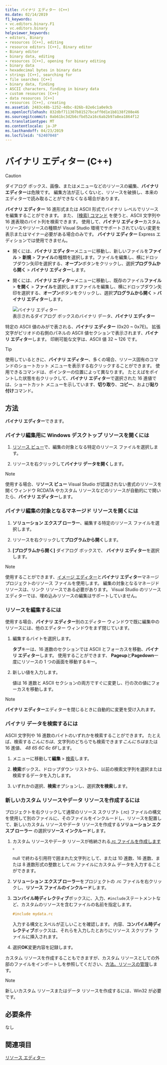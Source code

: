 ```yaml
---
title: バイナリ エディター (C++)
ms.date: 02/14/2019
f1_keywords:
- vc.editors.binary.F1
- vc.editors.binary
helpviewer_keywords:
- editors, Binary
- resources [C++], editing
- resource editors [C++], Binary editor
- Binary editor
- binary data, editing
- resources [C++], opening for binary editing
- binary data
- hexadecimal bytes in binary data
- strings [C++], searching for
- file searches [C++]
- binary data, finding
- ASCII characters, finding in binary data
- custom resources [C++]
- data resources [C++]
- resources [C++], creating
ms.assetid: 2483c48b-1252-4dbc-826b-82e6c1a0e9cb
ms.openlocfilehash: 832dbf711307b81527bcaff0d1e1b8138f208e46
ms.sourcegitcommit: 0ab61bc3d2b6cfbd52a16c6ab2b97a8ea1864f12
ms.translationtype: MT
ms.contentlocale: ja-JP
ms.lasthandoff: 04/23/2019
ms.locfileid: "62407048"
---
```

# <a name="binary-editor-c"></a>バイナリ エディター (C++)

> [!CAUTION]
> ダイアログ ボックス、画像、またはメニューなどのリソースの編集、**バイナリ エディター**は危険です。 編集方法が正しくないと、リソースを破損し、本来のエディターで読み取ることができなくなる場合があります。

**バイナリ エディター** 16 進形式または ASCII 形式でバイナリ レベルでリソースを編集することができます。 また、 [[検索] コマンド](/visualstudio/ide/reference/find-command) を使うと、ASCII 文字列や 16 進表現のバイト列を検索できます。 使用して、**バイナリ エディター**カスタム リソースやリソースの種類が Visual Studio 環境でサポートされていない変更を表示またはマイナー必要がある場合のみです。 **バイナリ エディター** Express エディションでは使用できません。

- 開くには、**バイナリ エディター**メニューに移動し、新しいファイルを**ファイル** > **新規** > **ファイル**の種類を選択します。ファイルを編集し、横にドロップダウン矢印を選択する、**オープン**ボタンをクリックし、選択**プログラムから開く** > **バイナリ エディター**します。

- 開くには、**バイナリ エディター**メニューに移動し、既存のファイル**ファイル** > **を開く** > **ファイル**を選択しますファイルを編集し、横にドロップダウン矢印を選択する、**オープン**ボタンをクリックし、選択**プログラムから開く** > **バイナリ エディター**します。

   ![バイナリ エディター](../mfc/media/vcbinaryeditor2.gif "vcBinaryEditor2")<br/>
   表示されるダイアログ ボックスのバイナリ データ、**バイナリ エディター**

特定の ASCII 値のみがで表される、**バイナリ エディター** (0x20 ~ 0x7E)。 拡張文字がピリオドの右側のパネルの ASCII 値セクションで表示されます、**バイナリ エディター**します。 印刷可能な文字は、ASCII 値 32 ~ 126 です。

> [!TIP]
> 使用しているときに、**バイナリ エディター**、多くの場合、リソース固有のコマンドのショートカット メニューを表示する右クリックすることができます。 使用できるコマンドは、ポインターの位置によって異なります。 たとえばをポイントした状態を右クリックして、**バイナリ エディター**で選択された 16 進値では、ショートカット メニューを示しています、**切り取り**、**コピー**、および**貼り付け**コマンド。

## <a name="how-to"></a>方法

**バイナリ エディター**できます。

### <a name="to-open-a-windows-desktop-resource-for-binary-editing"></a>バイナリ編集用に Windows デスクトップ リソースを開くには

1. [リソース ビュー](how-to-create-a-resource-script-file.md#create-resources)で、編集の対象となる特定のリソース ファイルを選択します。

1. リソースを右クリックして**バイナリ データを開く**します。

> [!NOTE]
> 使用する場合、**リソース ビュー** Visual Studio が認識されない書式のリソースを開くウィンドウ RCDATA やカスタム リソースなどのリソースが自動的にで開いたら、**バイナリ エディター**します。

### <a name="to-open-a-managed-resource-for-binary-editing"></a>バイナリ編集の対象となるマネージド リソースを開くには

1. **ソリューション エクスプ ローラー**、編集する特定のリソース ファイルを選択します。

1. リソースを右クリックして**プログラムから開く**します。

1. **[プログラムから開く]** ダイアログ ボックスで、 **バイナリ エディター**を選択します。

> [!NOTE]
> 使用することができます、[イメージ エディター](../windows/image-editor-for-icons.md)と**バイナリ エディター**マネージ プロジェクトのリソース ファイルを使用します。 編集の対象となるマネージド リソースは、リンク リソースである必要があります。 Visual Studio のリソース エディターでは、埋め込みリソースの編集はサポートしていません。

### <a name="to-edit-a-resource"></a>リソースを編集するには

使用する場合、**バイナリ エディター**別のエディター ウィンドウで既に編集中のリソースには、他のエディター ウィンドウをまず閉じています。

1. 編集するバイトを選択します。

   **タブ**キーは、16 進数のセクションでは ASCII とフォーカスを移動、**バイナリ エディター**します。 使用することができます、 **Pageup**と**Pagedown**一度にリソースの 1 つの画面を移動するキー。

1. 新しい値を入力します。

   値は 16 進数と ASCII セクションの両方ですぐに変更し、行の次の値にフォーカスを移動します。

> [!NOTE]
> **バイナリ エディター**エディターを閉じるときに自動的に変更を受け入れます。

### <a name="to-find-binary-data"></a>バイナリ データを検索するには

ASCII 文字列や 16 進数のバイトのいずれかを検索することができます。 たとえば、検索する*こんにちは*、文字列のどちらでも検索できます*こんにちは*または 16 進値、 *48 65 6C 6c 6F*します。

1. メニューに移動して**編集** > [検索](/visualstudio/ide/reference/find-command)します。

1. **検索**ボックス、ドロップダウン リストから、以前の検索文字列を選択または検索するデータを入力します。

1. いずれかの選択、**検索**オプションし、選択**次を検索**します。

### <a name="to-create-a-new-custom-or-data-resource"></a>新しいカスタム リソースやデータ リソースを作成するには

プロジェクトを右クリックして通常のリソース スクリプト (.rc) ファイルの構文を使用して別のファイルに、そのファイルをインクルードし、リソースを配置して、新しいカスタム リソースやデータ リソースを作成する**ソリューション エクスプ ローラー** の選択**リソース インクルード**します。

1. カスタム リソースやデータ リソースが格納される[.rc ファイルを作成します](../windows/how-to-create-a-resource-script-file.md) 。

   null で終わる引用符で囲まれた文字列として、または 10 進数、16 進数、または 8 進数形式の整数として.rc ファイルにカスタム データを入力することができます。

1. **ソリューション エクスプ ローラー**をプロジェクトの .rc ファイルを右クリックし、**リソース ファイルのインクルード**します。

1. **コンパイル時ディレクティブ**ボックスに、入力、`#include`ステートメントなど、カスタムのリソースを含むファイルの名前を指定します。

    ```cpp
    #include mydata.rc
    ```

   入力する構文とスペルが正しいことを確認します。 内容、**コンパイル時ディレクティブ**ボックスは、それらを入力したとおりにリソース スクリプト ファイルに挿入されます。

1. 選択**OK**変更内容を記録します。

カスタム リソースを作成することもできますが、カスタム リソースとしての外部のファイルをインポートしを参照してください、[方法。リソースの管理](../windows/how-to-import-and-export-resources.md)します。

> [!NOTE]
> 新しいカスタム リソースまたはデータ リソースを作成するには、Win32 が必要です。

## <a name="requirements"></a>必要条件

なし

## <a name="see-also"></a>関連項目

[リソース エディター](../windows/resource-editors.md)